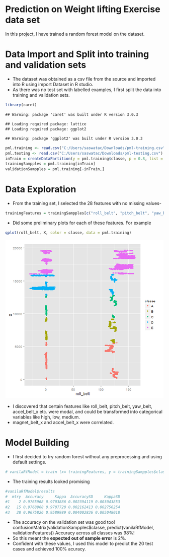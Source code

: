 Prediction on Weight lifting Exercise data set
========================================================

In this project, I have trained a random forest model on the dataset. 

Data Import and Split into training and validation sets
========================================================
* The dataset was obtained as a csv file from the source and imported into R using import Dataset in R studio.
* As there was no test set with labelled examples, I first split the data into training and validation sets.

```r
library(caret)
```

```
## Warning: package 'caret' was built under R version 3.0.3
```

```
## Loading required package: lattice
## Loading required package: ggplot2
```

```
## Warning: package 'ggplot2' was built under R version 3.0.3
```

```r
pml.training <- read.csv("C:/Users/saswatac/Downloads/pml-training.csv")
pml.testing <- read.csv("C:/Users/saswatac/Downloads/pml-testing.csv")
inTrain = createDataPartition(y = pml.training$classe, p = 0.8, list = FALSE)
trainingSampples = pml.training[inTrain]
validationSampples = pml.training[-inTrain,]
```

Data Exploration
=================
* From the training set, I selected the 28 features with no missing values-

```r
trainingFeatures = trainingSampples[c("roll_belt", "pitch_belt", "yaw_belt", "gyros_belt_x", "gyros_belt_y", "gyros_belt_z", "accel_belt_x", "accel_belt_y", "accel_belt_z", "magnet_belt_x", "magnet_belt_y", "magnet_belt_z", "roll_arm", "pitch_arm", "yaw_arm", "total_accel_arm", "gyros_arm_x", "gyros_arm_y", "gyros_arm_z", "accel_arm_x", "accel_arm_y", "accel_arm_z", "magnet_arm_x", "magnet_arm_y", "magnet_arm_z", "roll_dumbbell", "pitch_dumbbell", "yaw_dumbbell")]
```
* Did some preliminary plots for each of these features. For example

```r
qplot(roll_belt, X, color = classe, data = pml.training)
```

![plot of chunk unnamed-chunk-3](figure/unnamed-chunk-3.png) 
* I discovered that certain features like roll_belt, pitch_belt, yaw_belt, accel_belt_x etc. were modal, and could be transformed into categorical variables like high, low, medium.
* magnet_belt_x and accel_belt_x were correlated.

Model Building
===============
* I first decided to try random forest without any preprocessing and using default settings. 

```r
# vanilaRfModel = train (x= trainingFeatures, y = trainingSampples$classe, method = "rf")
```
* The training results looked promising

```r
#vanilaRfModel$results
#  mtry  Accuracy     Kappa  AccuracySD     KappaSD
#1    2 0.9765968 0.9703886 0.002394119 0.003043853
#2   15 0.9768968 0.9707720 0.002162413 0.002756254
#3   28 0.9675826 0.9589989 0.004002836 0.005048018
```
* The accuracy on the validation set was good too!
confusionMatrix(validationSampples$classe, predict(vanilaRfModel, validationFeatures))
Accuracy across all classes was 98%!
* So this meant the **expected out of sample error** is 2%.
* Confident with these values, I used this model to predict the 20 test cases and achieved 100% acuracy.
